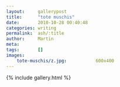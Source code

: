 ```yaml
---
layout:     gallerypost
title:      "tote muschis"
date:       2010-10-28 00:40:48
categories: writing
permalink:  ash/:title
author:     Martin
meta:
tags:       []
images:
    tote-muschis/z.jpg:           600x400
---
```


{% include gallery.html %}
